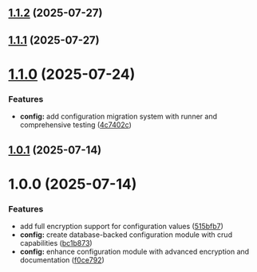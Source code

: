 ## [1.1.2](https://github.com/ElsiKora/NestJS-Crud-Config/compare/v1.1.1...v1.1.2) (2025-07-27)

## [1.1.1](https://github.com/ElsiKora/NestJS-Crud-Config/compare/v1.1.0...v1.1.1) (2025-07-27)

# [1.1.0](https://github.com/ElsiKora/NestJS-Crud-Config/compare/v1.0.1...v1.1.0) (2025-07-24)


### Features

* **config:** add configuration migration system with runner and comprehensive testing ([4c7402c](https://github.com/ElsiKora/NestJS-Crud-Config/commit/4c7402c1d42a9e7a370e4cbd4ff0f452ef3bfe7b))

## [1.0.1](https://github.com/ElsiKora/NestJS-Crud-Config/compare/v1.0.0...v1.0.1) (2025-07-14)

# 1.0.0 (2025-07-14)


### Features

* add full encryption support for configuration values ([515bfb7](https://github.com/ElsiKora/NestJS-Crud-Config/commit/515bfb7a7d0f859b46a2f7ba5f54c65c54a788d0))
* **config:** create database-backed configuration module with crud capabilities ([bc1b873](https://github.com/ElsiKora/NestJS-Crud-Config/commit/bc1b8732f5682bc192adb42141ad72b6f596c5b3))
* **config:** enhance configuration module with advanced encryption and documentation ([f0ce792](https://github.com/ElsiKora/NestJS-Crud-Config/commit/f0ce792c0b36e2aa20752fcaf7ffe95c29ebd2c4))
